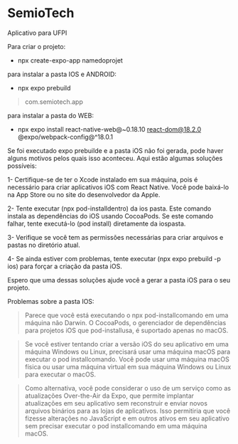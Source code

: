 # SemioTech
Aplicativo para UFPI

Para criar o projeto:
- npx create-expo-app namedoprojet


para instalar a pasta IOS e ANDROID:
- npx expo prebuild
> com.semiotech.app


para instalar a pasta do WEB:
- npx expo install react-native-web@~0.18.10 react-dom@18.2.0 @expo/webpack-config@^18.0.1


Se foi executado expo prebuilde e a pasta iOS não foi gerada, pode haver alguns motivos pelos quais isso aconteceu. Aqui estão algumas soluções possíveis:

  1- Certifique-se de ter o Xcode instalado em sua máquina, pois é necessário para criar aplicativos iOS com React Native. Você pode baixá-lo na App Store ou no      site do desenvolvedor da Apple.

  2- Tente executar (npx pod-installdentro) da ios pasta. Este comando instala as dependências do iOS usando CocoaPods. Se este comando falhar, tente executá-lo        (pod install) diretamente da iospasta.

  3- Verifique se você tem as permissões necessárias para criar arquivos e pastas no diretório atual.

  4- Se ainda estiver com problemas, tente executar (npx expo prebuild -p ios) para forçar a criação da pasta iOS.

Espero que uma dessas soluções ajude você a gerar a pasta iOS para o seu projeto.



Problemas sobre a pasta IOS:
> Parece que você está executando o npx pod-installcomando em uma máquina não Darwin. O CocoaPods, o gerenciador de dependências para projetos iOS que pod-installusa, é suportado apenas no macOS.

> Se você estiver tentando criar a versão iOS do seu aplicativo em uma máquina Windows ou Linux, precisará usar uma máquina macOS para executar o pod installcomando. Você pode usar uma máquina macOS física ou usar uma máquina virtual em sua máquina Windows ou Linux para executar o macOS.

> Como alternativa, você pode considerar o uso de um serviço como as atualizações Over-the-Air da Expo, que permite implantar atualizações em seu aplicativo sem reconstruir e enviar novos arquivos binários para as lojas de aplicativos. Isso permitiria que você fizesse alterações no JavaScript e em outros ativos em seu aplicativo sem precisar executar o pod installcomando em uma máquina macOS.
